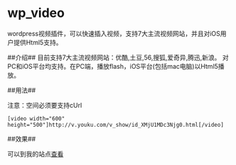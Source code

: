 wp_video
========

wordpress视频插件，可以快速插入视频，支持7大主流视频网站，并且对iOS用户提供Html5支持。

##介绍##
目前支持7大主流视频网站：优酷,土豆,56,搜狐,爱奇异,腾迅,新浪。
对PC和iOS平台均支持。在PC端，播放flash，iOS平台(包括mac电脑)以Html5播放。

##用法##

注意：空间必须要支持cUrl

    [video width="600" height="500"]http://v.youku.com/v_show/id_XMjU1MDc3Njg0.html[/video]

##效果##

可以到我的站点[查看](http://www.idayer.com/my-first-plugin-wp-video.html)
